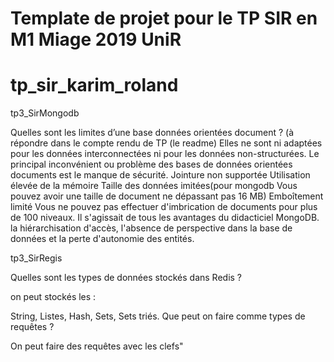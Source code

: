 # Template de projet pour le TP SIR en M1 Miage 2019 UniR
# tp_sir_karim_roland
tp3_SirMongodb

Quelles sont les limites d’une base données orientées document ? (à répondre dans le compte rendu de TP (le readme)
Elles ne sont ni adaptées pour les données interconnectées ni pour les données non-structurées.
Le principal inconvénient ou problème des bases de données orientées documents est le manque de sécurité.
Jointure non supportée
Utilisation élevée de la mémoire
Taille des données imitées(pour mongodb Vous pouvez avoir une taille de document ne dépassant pas 16 MB)
Emboîtement limité Vous ne pouvez pas effectuer d'imbrication de documents pour plus de 100 niveaux. Il s'agissait de tous les avantages du didacticiel MongoDB.
la hiérarchisation d'accès, l'absence de perspective dans la base de données et la perte d'autonomie des entités.

tp3_SirRegis

Quelles sont les types de données stockés dans Redis ?

on peut stockés les :

String,
Listes,
Hash,
Sets,
Sets triés.
Que peut on faire comme types de requêtes ?

On peut faire des requêtes avec les clefs"
